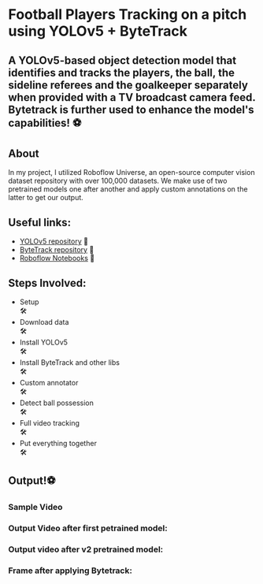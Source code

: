 # **Football Players Tracking on a pitch using YOLOv5 + ByteTrack**
## A YOLOv5-based object detection model that identifies and tracks the players, the ball, the sideline referees and the goalkeeper separately when provided with a TV broadcast camera feed. Bytetrack is further used to enhance the model's capabilities! ⚽

## About
In my project, I utilized Roboflow Universe, an open-source computer vision dataset repository with over 100,000 datasets. We make use of two pretrained models one after another and apply custom annotations on the latter to get our output.

## Useful links:

* [YOLOv5 repository](https://github.com/ultralytics/yolov5) 🔗
* [ByteTrack repository](https://github.com/ifzhang/ByteTrack) 🔗
* [Roboflow Notebooks](https://github.com/roboflow/notebooks) 🔗

## Steps Involved:

* Setup<br>🛠️
* Download data<br>🛠️
* Install YOLOv5<br>🛠️
* Install ByteTrack and other libs<br>🛠️
* Custom annotator<br>🛠️
* Detect ball possession<br>🛠️
* Full video tracking<br>🛠️
* Put everything together<br>🛠️

## Output!⚽

### Sample Video


### Output Video after first petrained model:


### Output video after v2 pretrained model:


### Frame after applying Bytetrack:
